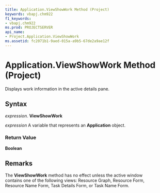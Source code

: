 ```yaml
---
title: Application.ViewShowWork Method (Project)
keywords: vbapj.chm922
f1_keywords:
- vbapj.chm922
ms.prod: PROJECTSERVER
api_name:
- Project.Application.ViewShowWork
ms.assetid: fc2071b1-9aed-015a-a9b5-67de2a9ae12f
---
```



# Application.ViewShowWork Method (Project)

Displays work information in the active details pane.


## Syntax

 _expression_. **ViewShowWork**

 _expression_ A variable that represents an **Application** object.


### Return Value

 **Boolean**


## Remarks

The  **ViewShowWork** method has no effect unless the active window contains one of the following views: Resource Graph, Resource Form, Resource Name Form, Task Details Form, or Task Name Form.



